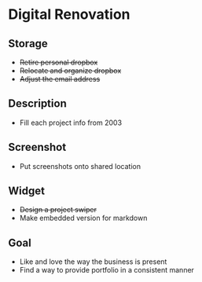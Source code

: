 # Digital Renovation

## Storage
- ~~Retire personal dropbox~~
- ~~Relocate and organize dropbox~~
- ~~Adjust the email address~~
 
## Description
- Fill each project info from 2003

## Screenshot
- Put screenshots onto shared location

## Widget
- ~~Design a project swiper~~
- Make embedded version for markdown

## Goal
- Like and love the way the business is present
- Find a way to provide portfolio in a consistent manner





























